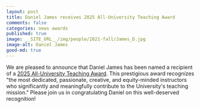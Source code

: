 ```yaml
---
layout: post
title: Daniel James receives 2025 All-University Teaching Award
comments: false
categories: news awards
published: true
image: __SITE_URL__/img/people/2021-fall/James_D.jpg
image-alt: Daniel James
good-md: true
---
```


We are pleased to announce that Daniel James has been named a recipient of a [2025 All-University Teaching Award](https://provost.virginia.edu/teaching-awards). This prestigious award recognizes "the most dedicated, passionate, creative, and equity-minded instructors who significantly and meaningfully contribute to the University's teaching mission." Please join us in congratulating Daniel on this well-deserved recognition!
